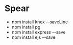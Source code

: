 # Spear
<ul>
<li>npm install knex --saveLine</li>
<li>npm install pg</li>
<li>npm install express --save</li>
<li>npm install ejs --save</li>
</ul>



